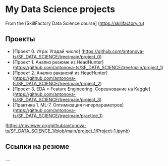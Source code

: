 # My Data Science projects

From the [SkillFactory Data Science course] (https://skillfactory.ru)

## Проекты

* [Проект 0. Игра: Угадай число] (https://github.com/antonova-ts/SF_DATA_SCIENCE/tree/main/project_0)
* [Проект 1. Анализ резюме из HeadHunter] (https://github.com/antonova-ts/SF_DATA_SCIENCE/tree/main/project_1)
* [Проект 2. Анализ вакансий из HeadHunter] (https://github.com/antonova-ts/SF_DATA_SCIENCE/tree/main/project_2)
* [Проект 3. EDA + Feature Engineering. Соревнование на Kaggle] (https://github.com/antonova-ts/SF_DATA_SCIENCE/tree/main/project_3)
* [Практика 1. ML-7. Оптимизация гиперпараметров] (https://github.com/antonova-ts/SF_DATA_SCIENCE/tree/main/practice_1)

(https://nbviewer.org/github/antonova-ts/SF_DATA_SCIENCE_1/blob/main/project_1/Project-1.ipynb)

## Ссылки на резюме

....
